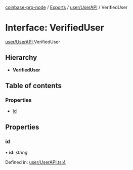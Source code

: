 [coinbase-pro-node](../../README.md) / [Exports](../../modules.md) / [user/UserAPI](../../modules/user_userapi.md) / VerifiedUser

# Interface: VerifiedUser

[user/UserAPI](../../modules/user_userapi.md).VerifiedUser

## Hierarchy

- **VerifiedUser**

## Table of contents

### Properties

- [id](userapi.verifieduser.md#id)

## Properties

### id

• **id**: _string_

Defined in: [user/UserAPI.ts:4](https://github.com/bennycode/coinbase-pro-node/blob/ac883aa/src/user/UserAPI.ts#L4)
